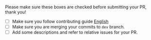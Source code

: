 Please make sure these boxes are checked before submitting your PR, thank you!

- [ ] Make sure you follow contributing guide [English](https://github.com/vuesax-x/vuesax-plus/blob/main/.github/CONTRIBUTING.md)
- [ ] Make sure you are merging your commits to `dev` branch.
- [ ] Add some descriptions and refer to relative issues for your PR.
